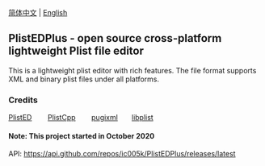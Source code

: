 [简体中文](https://github.com/ic005k/PlistEDPlus/blob/main/README-en.md) | [English](https://github.com/ic005k/PlistEDPlus/blob/main/README.md)
## PlistEDPlus - open source cross-platform lightweight Plist file editor

This is a lightweight plist editor with rich features. The file format supports XML and binary plist files under all platforms.

### Credits

[PlistED](https://github.com/alpex92/PlistED)&nbsp; &nbsp; &nbsp; &nbsp;
[PlistCpp](https://github.com/animetrics/PlistCpp)&nbsp; &nbsp; &nbsp; &nbsp;
[pugixml](https://github.com/zeux/pugixml)&nbsp;&nbsp; &nbsp; &nbsp;
[libplist](https://github.com/libimobiledevice/libplist)&nbsp; &nbsp; &nbsp; &nbsp;

#### Note: This project started in October 2020
API: https://api.github.com/repos/ic005k/PlistEDPlus/releases/latest
